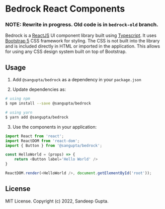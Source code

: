 # Bedrock React Components

### NOTE: Rewrite in progress. Old code is in `bedrock-old` branch.

Bedrock is a [ReactJS][reactjs] UI component library built using [Typescript][typescript].
It uses [Bootstrap 5][bootstrap] CSS framework for styling. The CSS is not built into the
library and is included directly in HTML or imported in the application. This allows for
using any CSS design system built on top of Bootstrap.

## Usage

1. Add `@sangupta/bedrock` as a dependency in your `package.json`

2. Update dependencies as:
```sh
# using npm
$ npm install --save @sangupta/bedrock

# using yarn
$ yarn add @sangupta/bedrock
```

3. Use the components in your application:

```js
import React from 'react';
import ReactDOM from 'react-dom';
import { Button } from '@sangupta/bedrock';

const HelloWorld = (props) => {
    return <Button label='Hello World' />
}

ReactDOM.render(<HelloWorld />, document.getElementById('root'));
```

## License

MIT License. Copyright (c) 2022, Sandeep Gupta.


<!-- Do not add any visible content below this line -->

[reactjs]: https://reactjs.org/
[typescript]: https://www.typescriptlang.org/
[bootstrap]: https://getbootstrap.com/
